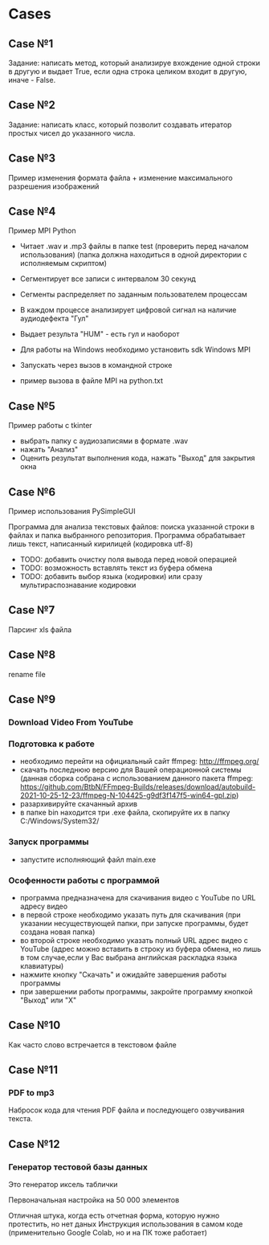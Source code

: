 # Cases

## Case №1
Задание: написать метод, который анализируе вхождение одной строки в другую и выдает True,
если одна строка целиком входит в другую, иначе - False.

## Case №2
Задание: написать класс, который позволит создавать итератор простых чисел до указанного числа.

## Case №3
Пример изменения формата файла + изменение максимального разрешения изображений

## Case №4
Пример MPI Python 

* Читает .wav и .mp3 файлы в папке test (проверить перед началом использования) (папка должна находиться в одной директории с исполняемым скриптом)
* Сегментирует все записи с интервалом 30 секунд
* Сегменты распределяет по заданным пользователем процессам
* В каждом процессе анализирует цифровой сигнал на наличие аудиодефекта "Гул"
* Выдает результа "HUM" - есть гул и наоборот

* Для работы на Windows необходимо установить sdk Windows MPI
* Запускать через вызов в командной строке
* пример вызова в файле MPI на python.txt

## Case №5
Пример работы с tkinter
* выбрать папку с аудиозаписями в формате .wav
* нажать "Анализ"
* Оценить результат выполнения кода, нажать "Выход" для закрытия окна

## Case №6
Пример использования PySimpleGUI

Программа для анализа текстовых файлов: поиска указанной строки в файлах и папка выбранного репозитория.
Программа обрабатывает лишь текст, написанный кирилицей (кодировка utf-8)

* TODO: добавить очистку поля вывода перед новой операцией
* TODO: возможность вставлять текст из буфера обмена
* TODO: добавить выбор языка (кодировки) или сразу мультираспознавание кодировки

## Case №7
Парсинг xls файла

## Case №8
rename file

## Case №9
### Download Video From YouTube

### Подготовка к работе
* необходимо перейти на официальный сайт ffmpeg: http://ffmpeg.org/
* скачать последнюю версию для Вашей операционной системы (данная сборка собрана с использованием данного пакета ffmpeg: https://github.com/BtbN/FFmpeg-Builds/releases/download/autobuild-2021-10-25-12-23/ffmpeg-N-104425-g9df3f147f5-win64-gpl.zip)
* разархивируйте скачанный архив
* в папке bin находится три .ехе файла, скопируйте их в папку C:/Windows/System32/

### Запуск программы
* запустите исполняющий файл main.exe

### Ософенности работы с программой
* программа предназначена для скачивания видео с YouTube по URL адресу видео
* в первой строке необходимо указать путь для скачивания (при указании несуществующей папки, при запуске программы, будет создана новая папка)
* во второй строке необходимо указать полный URL адрес видео с YouTube (адрес можно вставить в строку из буфера обмена, но лишь в том случае,если у Вас выбрана английская раскладка языка клавиатуры)
* нажмите кнопку "Скачать" и ожидайте завершения работы программы
* при завершении работы программы, закройте программу кнопкой "Выход" или "Х"

## Case №10
Как часто слово встречается в текстовом файле

## Case №11
### PDF to mp3

Набросок кода для чтения PDF файла и последующего озвучивания текста.

## Case №12
### Генератор тестовой базы данных 

Это генератор иксель таблички

Первоначальная настройка на 50 000 элементов

Отличная штука, когда есть отчетная форма, которую нужно протестить, но нет даных
Инструкция использования в самом коде (применительно Google Colab, но и на ПК тоже работает)


